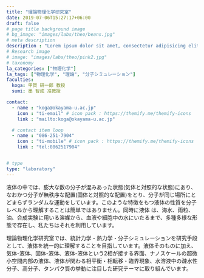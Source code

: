 ```yaml
---
title: "理論物理化学研究室"
date: 2019-07-06T15:27:17+06:00
draft: false
# page title background image
# bg_image: "images/labs/theo/beans.jpg"
# meta description
description : "Lorem ipsum dolor sit amet, consectetur adipisicing elit, sed do eiusmod tempor incididunt ut labore. dolore magna aliqua. Ut enim ad minim veniam, quis nostrud."
# Research image
# image: "images/labs/theo/pink2.jpg"
# taxonomy
la_categories: ["物理化学"]
la_tags: ["物理化学", "理論", "分子シミュレーション"]
faculties:
  koga: 甲賀 研一郎 教授
  sumi: 墨 智成 准教授

contact:
  - name : "koga@okayama-u.ac.jp"
    icon : "ti-email" # icon pack : https://themify.me/themify-icons
    link : "mailto:koga@okayama-u.ac.jp"

  # contact item loop
  - name : "086-251-7904"
    icon : "ti-mobile" # icon pack : https://themify.me/themify-icons
    link : "tel:0862517904"


# type
type: "laboratory"
---
```

液体の中では、膨大な数の分子が混みあった状態(気体と対照的な状態)にあり、なおかつ分子が無秩序な配置(固体と対照的な配置)をとり、分子が同じ場所にとどまらずランダムな運動をしています。このような特徴をもつ液体の性質を分子レベルから理解することは簡単ではありません。同時に液体 は、海水、雨粒、油、合成実験に用いる溶媒から、血液や細胞中の水にいたるまで、多種多様な形態で存在し、私たちはそれを利用しています。

理論物理化学研究室では、統計力学・熱力学・分子シミュレーションを研究手段として、液体を統一的に理解することを目指しています。液体そのものに加え、気体-液体、固体-液体、液体-液体という2相が接する界面、ナノスケールの超微小空間内部の液体、液体が関わる相平衡・相転移・臨界現象、水溶液中の疎水性分子、高分子、タンパク質の挙動に注目した研究テーマに取り組んでいます。
